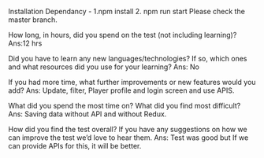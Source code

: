 Installation Dependancy - 1.npm install 2. npm run start
Please check the master branch.

How long, in hours, did you spend on the test (not including learning)? Ans:12 hrs

Did you have to learn any new languages/technologies? If so, which ones and what resources did you use for your learning? Ans: No

If you had more time, what further improvements or new features would you add? Ans: Update, filter, Player profile and login screen and use APIS.

What did you spend the most time on? What did you find most difficult? Ans: Saving data without API and without Redux.

How did you find the test overall? If you have any suggestions on how we can improve the test we’d love to hear them. Ans: Test was good but If we can provide APIs for this, it will be better.

